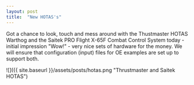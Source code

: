 ```yaml
---
layout: post
title:  "New HOTAS's"
---
```

Got a chance to look, touch and mess around with the Thustmaster HOTAS Warthog and the Saitek PRO Flight X-65F Combat Control System today - initial impression "Wow!" - very nice sets of hardware for the money. We will ensure that configuration (input) files for OE examples are set up to support both.

![]({{ site.baseurl }}/assets/posts/hotas.png "Thrustmaster and Saitek HOTAS")
